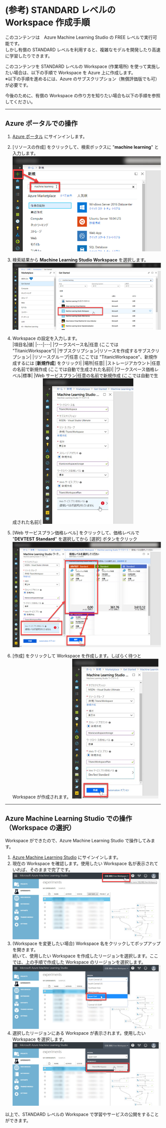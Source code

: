 # (参考) STANDARD レベルの Workspace 作成手順

このコンテンツは　Azure Machine Learning Studio の FREE レベルで実行可能です。  
しかし有償の STANDARD レベルを利用すると、複雑なモデルを開発したり高速に学習したりできます。

このコンテンツを STANDARD レベルの Workspace (作業場所) を使って実施したい場合は、以下の手順で Workspace を Azure 上に作成します。  
※以下の手順を進めるには、Azure のサブスクリプション（無償評価版でも可）が必要です。

今後のために、有償の Workspace の作り方を知りたい場合も以下の手順を参照してください。

---

## Azure ポータルでの操作

1. [Azure ポータル](https://portal.azure.com/) にサインインします。
2. [リソースの作成] をクリックして、検索ボックスに "**machine learning**" と入力します。
![New Resource](./images/a01/azure_new_resouce.jpg)  
3. 検索結果から **Machine Learning Studio Workspace** を選択します。
![Select Workspace](./images/a01/select_mlstudio_workspace.jpg)  
4. Workspace の設定を入力します。  
   |項目名|値|
   |---|---|
   |ワークスペース名|任意 (ここでは "TitanicWorkspace")|
   |サブスクリプション|リソースを作成するサブスクリプション|
   |リソースグループ|任意 (ここでは "TitanicWorkspace"、新規作成するには [**新規作成**] をクリック)|
   |場所|任意|
   |ストレージアカウント|任意の名前で新規作成 (ここでは自動で生成された名前)|
   |ワークスペース価格レベル|標準|
   |Web サービスプラン|任意の名前で新規作成 (ここでは自動で生成された名前)|
    ![Workspace Settings](./images/a01/workspace_settings.jpg)
  
5. [Web サービスプラン価格レベル] をクリックして、価格レベルで "**DEVTEST Standard**" を選択してから [選択] ボタンをクリック  
![Select DEVTEST Standard Plan](./images/a01/select_devtest_standard_plan.jpg)  
6. [作成] をクリックして Workspace を作成します。しばらく待つと Workspace が作成されます。 
![Create Workspace](./images/a01/create_workspace.jpg)

---

## Azure Machine Learning Studio での操作（Workspace の選択）

Workspace ができたので、Azure Machine Learning Studio で操作してみます。

1. [Azure Machine Learning Studio](https://studio.azureml.net/) にサインインします。
2. 現在の Workspace を確認します。使用したい Workspace 名が表示されていれば、そのままで完了です。  
![Current Workspace](./images/a01/studio_workspace.jpg)  
3. (Workspace を変更したい場合) Workspace 名をクリックしてポップアップを開きます。  
続いて、使用したい Workspace を作成したリージョンを選択します。ここでは、上の手順で作成した Workspace のリージョンを選択します。  
![Select Region](./images/a01/studio_select_region.jpg)  
4. 選択したリージョンにある Workspace が表示されます。使用したい Workspace を選択します。  
![Select Workspace](./images/a01/studio_select_workspace.jpg)

以上で、STANDARD レベルの Workspace で学習やサービスの公開をすることができます。